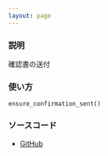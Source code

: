 ```yaml
---
layout: page
---
```


### 説明

確認書の送付

### 使い方

    ensure_confirmation_sent()

### ソースコード

- [GitHub](https://github.com/rails/rails/blob/984c3ef2775781d47efa9f541ce570daa2434a80/actioncable/lib/action_cable/channel/base.rb#L222)
